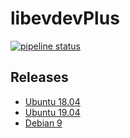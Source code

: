 # libevdevPlus

[![pipeline status](https://gitlab.com/ReimuNotMoe/libevdevPlus/badges/master/pipeline.svg)](https://gitlab.com/ReimuNotMoe/libevdevPlus/pipelines)

## Releases
- [Ubuntu 18.04](https://gitlab.com/ReimuNotMoe/libevdevPlus/-/jobs/artifacts/master/browse/build?job=package:ubuntu:18.04)
- [Ubuntu 19.04](https://gitlab.com/ReimuNotMoe/libevdevPlus/-/jobs/artifacts/master/browse/build?job=package:ubuntu:19.04)
- [Debian 9](https://gitlab.com/ReimuNotMoe/libevdevPlus/-/jobs/artifacts/master/browse/build?job=package:debian:9)